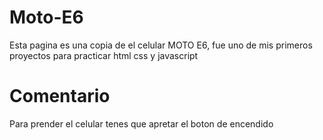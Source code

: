 # Moto-E6
Esta pagina es una copia de el celular MOTO E6, fue uno de mis primeros proyectos para practicar html css y javascript

# Comentario
Para prender el celular tenes que apretar el boton de encendido
